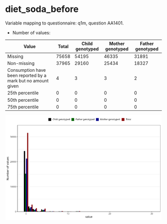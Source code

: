 # diet_soda_before
Variable mapping to questionnaire: q1m, question AA1401.
- Number of values:

| Value | Total | Child genotyped | Mother genotyped | Father genotyped |
| ----- | ----- | --------------- | ---------------- | ---------------- |
| Missing | 75658 | 54195 | 46335 | 31891 |
| Non-missing | 37965 | 29160 | 25434 | 18327 |
| Consumption have been reported by a mark but no amount given | 4 | 3 | 3 |2 |
| 25th percentile | 0 | 0 | 0 | 0 |
| 50th percentile | 0 | 0 | 0 | 0 |
| 75th percentile | 0 | 0 | 0 | 0 |



![](diet_soda_before_n.png)



